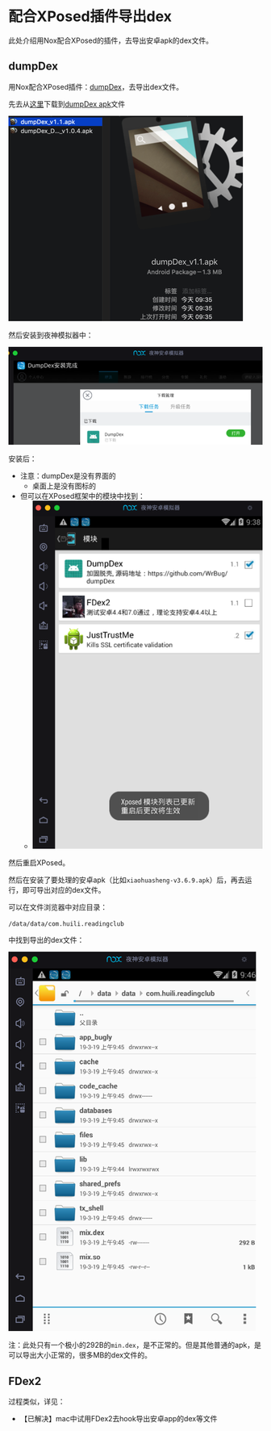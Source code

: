 # 配合XPosed插件导出dex

此处介绍用Nox配合XPosed的插件，去导出安卓apk的dex文件。

## dumpDex

用Nox配合XPosed插件：[dumpDex](https://github.com/WrBug/dumpDex)，去导出dex文件。

先去从[这里](https://github.com/WrBug/dumpDex/releases)下载到[dumpDex apk](https://github.com/WrBug/dumpDex/releases/download/v1.1/app-release.apk)文件

![downloaded_dumpdex_apk_file](../../assets/img/downloaded_dumpdex_apk_file.png)

然后安装到夜神模拟器中：

![nox_installed_dumpdex_apk](../../assets/img/nox_installed_dumpdex_apk.png)

安装后：

* 注意：dumpDex是没有界面的
  * 桌面上是没有图标的
* 但可以在XPosed框架中的模块中找到：
  * ![nox_xposed_see_dumpdex](../../assets/img/nox_xposed_see_dumpdex.png)

然后重启XPosed。

然后在安装了要处理的安卓apk（比如`xiaohuasheng-v3.6.9.apk`）后，再去运行，即可导出对应的dex文件。

可以在文件浏览器中对应目录：

`/data/data/com.huili.readingclub`

中找到导出的dex文件：

![nox_dumpdex_exported_dex](../../assets/img/nox_dumpdex_exported_dex.png)

注：此处只有一个极小的292B的`min.dex`，是不正常的。但是其他普通的apk，是可以导出大小正常的，很多MB的dex文件的。

## FDex2

过程类似，详见：

* 【已解决】mac中试用FDex2去hook导出安卓app的dex等文件
